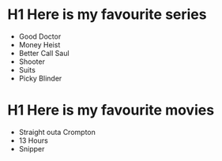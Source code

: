 # H1 Here is my favourite series
- Good Doctor
- Money Heist
- Better Call Saul
- Shooter
- Suits
- Picky Blinder

# H1 Here is my favourite movies
- Straight outa Crompton
- 13 Hours
- Snipper
